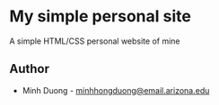 # My simple personal site
A simple HTML/CSS personal website of mine

## Author
* Minh Duong - minhhongduong@email.arizona.edu
